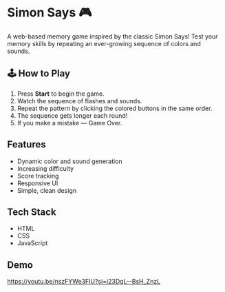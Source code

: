 # Simon Says 🎮

A web-based memory game inspired by the classic Simon Says! Test your memory skills by repeating an ever-growing sequence of colors and sounds.

## 🕹️ How to Play

1. Press **Start** to begin the game.
2. Watch the sequence of flashes and sounds.
3. Repeat the pattern by clicking the colored buttons in the same order.
4. The sequence gets longer each round!
5. If you make a mistake — Game Over.

##  Features

- Dynamic color and sound generation
- Increasing difficulty
- Score tracking
- Responsive UI
- Simple, clean design

##  Tech Stack

- HTML
- CSS
- JavaScript

##  Demo
https://youtu.be/nszFYWe3FIU?si=i23DqL--BsH_ZnzL

